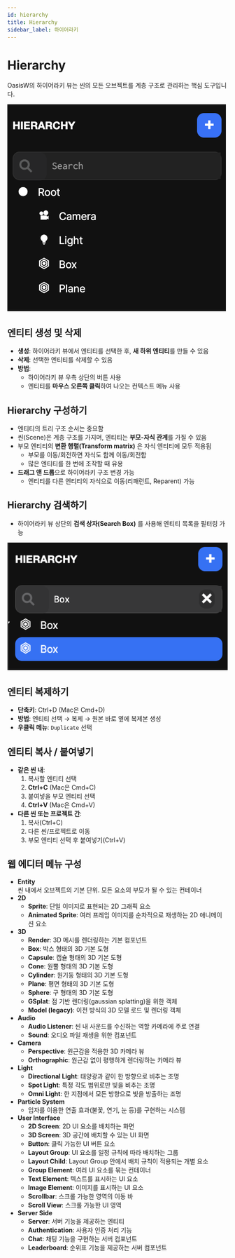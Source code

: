 ```yaml
---
id: hierarchy
title: Hierarchy
sidebar_label: 하이어라키
---
```


# Hierarchy

OasisW의 하이어라키 뷰는 씬의 모든 오브젝트를 계층 구조로 관리하는 핵심 도구입니다.

![Hierarchy](/img/usage-guide/4_hierarchy.png)

## 엔티티 생성 및 삭제

- **생성**: 하이어라키 뷰에서 엔티티를 선택한 후, **새 하위 엔티티**를 만들 수 있음  
- **삭제**: 선택한 엔티티를 삭제할 수 있음  
- **방법**:
  - 하이어라키 뷰 우측 상단의 버튼 사용
  - 엔티티를 **마우스 오른쪽 클릭**하여 나오는 컨텍스트 메뉴 사용

## Hierarchy 구성하기

- 엔티티의 트리 구조 순서는 중요함
- 씬(Scene)은 계층 구조를 가지며, 엔티티는 **부모-자식 관계**를 가질 수 있음
- 부모 엔티티의 **변환 행렬(Transform matrix)** 은 자식 엔티티에 모두 적용됨
  - 부모를 이동/회전하면 자식도 함께 이동/회전함
  - 많은 엔티티를 한 번에 조작할 때 유용
- **드래그 앤 드롭**으로 하이어라키 구조 변경 가능
  - 엔티티를 다른 엔티티의 자식으로 이동(리패런트, Reparent) 가능

## Hierarchy 검색하기

- 하이어라키 뷰 상단의 **검색 상자(Search Box)** 를 사용해 엔티티 목록을 필터링 가능

![Hierarchy](/img/usage-guide/4_2_search_box.png)

## 엔티티 복제하기

- **단축키**: Ctrl+D (Mac은 Cmd+D)  
- **방법**: 엔티티 선택 → 복제 → 원본 바로 옆에 복제본 생성
- **우클릭 메뉴**: `Duplicate` 선택

## 엔티티 복사 / 붙여넣기

- **같은 씬 내**:
  1. 복사할 엔티티 선택
  2. **Ctrl+C** (Mac은 Cmd+C)
  3. 붙여넣을 부모 엔티티 선택
  4. **Ctrl+V** (Mac은 Cmd+V)
- **다른 씬 또는 프로젝트 간**:
  1. 복사(Ctrl+C)
  2. 다른 씬/프로젝트로 이동
  3. 부모 엔티티 선택 후 붙여넣기(Ctrl+V)
## 웹 에디터 메뉴 구성

- **Entity**  
  씬 내에서 오브젝트의 기본 단위. 모든 요소의 부모가 될 수 있는 컨테이너
- **2D**
    - **Sprite**: 단일 이미지로 표현되는 2D 그래픽 요소
    - **Animated Sprite**: 여러 프레임 이미지를 순차적으로 재생하는 2D 애니메이션 요소
- **3D**
    - **Render**: 3D 메시를 렌더링하는 기본 컴포넌트
    - **Box**: 박스 형태의 3D 기본 도형
    - **Capsule**: 캡슐 형태의 3D 기본 도형
    - **Cone**: 원뿔 형태의 3D 기본 도형
    - **Cylinder**: 원기둥 형태의 3D 기본 도형
    - **Plane**: 평면 형태의 3D 기본 도형
    - **Sphere**: 구 형태의 3D 기본 도형
    - **GSplat**: 점 기반 렌더링(gaussian splatting)을 위한 객체
    - **Model (legacy)**: 이전 방식의 3D 모델 로드 및 렌더링 객체
- **Audio**
    - **Audio Listener**: 씬 내 사운드를 수신하는 역할 카메라에 주로 연결
    - **Sound**: 오디오 파일 재생을 위한 컴포넌트
- **Camera**
    - **Perspective**: 원근감을 적용한 3D 카메라 뷰
    - **Orthographic**: 원근감 없이 평행하게 렌더링하는 카메라 뷰
- **Light**
    - **Directional Light**: 태양광과 같이 한 방향으로 비추는 조명
    - **Spot Light**: 특정 각도 범위로만 빛을 비추는 조명
    - **Omni Light**: 한 지점에서 모든 방향으로 빛을 방출하는 조명
- **Particle System**  
    - 입자를 이용한 연출 효과(불꽃, 연기, 눈 등)를 구현하는 시스템
- **User Interface**
    - **2D Screen**: 2D UI 요소를 배치하는 화면
    - **3D Screen**: 3D 공간에 배치할 수 있는 UI 화면
    - **Button**: 클릭 가능한 UI 버튼 요소
    - **Layout Group**: UI 요소를 일정 규칙에 따라 배치하는 그룹
    - **Layout Child**: Layout Group 안에서 배치 규칙이 적용되는 개별 요소
    - **Group Element**: 여러 UI 요소를 묶는 컨테이너
    - **Text Element**: 텍스트를 표시하는 UI 요소
    - **Image Element**: 이미지를 표시하는 UI 요소
    - **Scrollbar**: 스크롤 가능한 영역의 이동 바
    - **Scroll View**: 스크롤 가능한 UI 영역
- **Server Side**
    - **Server**: 서버 기능을 제공하는 엔티티
    - **Authentication**: 사용자 인증 처리 기능
    - **Chat**: 채팅 기능을 구현하는 서버 컴포넌트
    - **Leaderboard**: 순위표 기능을 제공하는 서버 컴포넌트